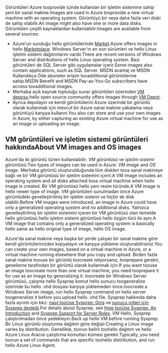 

<span data-ttu-id="b3231-101">Görüntüleri Azure tooprovide içinde kullanılan bir işletim sistemine sahip yeni bir sanal makine.</span><span class="sxs-lookup"><span data-stu-id="b3231-101">Images are used in Azure tooprovide a new virtual machine with an operating system.</span></span> <span data-ttu-id="b3231-102">Görüntüyü bir veya daha fazla veri diski de sahip olabilir.</span><span class="sxs-lookup"><span data-stu-id="b3231-102">An image might also have one or more data disks.</span></span> <span data-ttu-id="b3231-103">Görüntüleri çeşitli kaynaklardan kullanılabilir:</span><span class="sxs-lookup"><span data-stu-id="b3231-103">Images are available from several sources:</span></span>

* <span data-ttu-id="b3231-104">Azure'un sunduğu hello görüntülerinde [Market](https://azure.microsoft.com/gallery/virtual-machines/).</span><span class="sxs-lookup"><span data-stu-id="b3231-104">Azure offers images in hello [Marketplace](https://azure.microsoft.com/gallery/virtual-machines/).</span></span> <span data-ttu-id="b3231-105">Windows Server'ın en son sürümleri ve hello Linux işletim sistemi dağıtımlarını vardır.</span><span class="sxs-lookup"><span data-stu-id="b3231-105">There are recent versions of Windows Server and distributions of hello Linux operating system.</span></span> <span data-ttu-id="b3231-106">Bazı görüntüleri de SQL Server gibi uygulamalar içerir.</span><span class="sxs-lookup"><span data-stu-id="b3231-106">Some images also contain applications, such as SQL Server.</span></span> <span data-ttu-id="b3231-107">MSDN avantaj ve MSDN Kullandıkça Öde aboneler erişim tooadditional görüntülerine sahip.</span><span class="sxs-lookup"><span data-stu-id="b3231-107">MSDN Benefit and MSDN Pay-as-You-Go subscribers have access tooadditional images.</span></span>
* <span data-ttu-id="b3231-108">Merhaba açık kaynak topluluğu sunar görüntüleri üzerinden [VM deposu](http://vmdepot.msopentech.com/List/Index).</span><span class="sxs-lookup"><span data-stu-id="b3231-108">hello open source community offers images through [VM Depot](http://vmdepot.msopentech.com/List/Index).</span></span>
* <span data-ttu-id="b3231-109">Ayrıca depolayın ve kendi görüntülerini Azure üzerinde bir görüntü olarak kullanmak için mevcut bir Azure sanal makine yakalama veya görüntüyü karşıya kullanın.</span><span class="sxs-lookup"><span data-stu-id="b3231-109">You also can store and use your own images in Azure, by either capturing an existing Azure virtual machine for use as an image or uploading an image.</span></span>

## <a name="about-vm-images-and-os-images"></a><span data-ttu-id="b3231-110">VM görüntüleri ve işletim sistemi görüntüleri hakkında</span><span class="sxs-lookup"><span data-stu-id="b3231-110">About VM images and OS images</span></span>
<span data-ttu-id="b3231-111">Azure'da iki görüntü türleri kullanılabilir: *VM görüntüsü* ve *işletim sistemi görüntüsü*.</span><span class="sxs-lookup"><span data-stu-id="b3231-111">Two types of images can be used in Azure: *VM image* and *OS image*.</span></span> <span data-ttu-id="b3231-112">Merhaba görüntü oluşturulduğunda tüm diskleri tooa sanal makineye bağlı ve bir VM görüntüsü bir işletim sistemini içerir.</span><span class="sxs-lookup"><span data-stu-id="b3231-112">A VM image includes an operating system and all disks attached tooa virtual machine when hello image is created.</span></span> <span data-ttu-id="b3231-113">Bir VM görüntüsü hello yeni resim türünde.</span><span class="sxs-lookup"><span data-stu-id="b3231-113">A VM image is hello newer type of image.</span></span> <span data-ttu-id="b3231-114">VM görüntüleri sunulmadan önce Azure görüntüdeki genelleştirilmiş bir işletim sistemi ve hiçbir ek disk olabilir.</span><span class="sxs-lookup"><span data-stu-id="b3231-114">Before VM images were introduced, an image in Azure could have only a generalized operating system and no additional disks.</span></span> <span data-ttu-id="b3231-115">Yalnızca genelleştirilmiş bir işletim sistemini içeren bir VM görüntüsü olan temelde hello görüntüsü hello işletim sistemi görüntüsü hello özgün türü ile aynı.</span><span class="sxs-lookup"><span data-stu-id="b3231-115">A VM image that contains only a generalized operating system is basically hello same as hello original type of image, hello OS image.</span></span>

<span data-ttu-id="b3231-116">Azure'da sanal makine veya başka bir yerde çalışan bir sanal makine göre kendi görüntülerinizden kopyalayın ve karşıya yükleme oluşturabilirsiniz.</span><span class="sxs-lookup"><span data-stu-id="b3231-116">You can create your own images, based on a virtual machine in Azure, or a virtual machine running elsewhere that you copy and upload.</span></span> <span data-ttu-id="b3231-117">Birden fazla sanal makine toouse bir görüntü toocreate istiyorsanız, tooprepare gerekir, genelleme tarafından bir görüntü olarak kullanmak için.</span><span class="sxs-lookup"><span data-stu-id="b3231-117">If you want toouse an image toocreate more than one virtual machine, you need tooprepare it for use as an image by generalizing it.</span></span> <span data-ttu-id="b3231-118">toocreate bir Windows Server görüntüsü, çalışma hello Sysprep komut hello sunucu toogeneralize üzerinde bu hello .vhd dosyası karşıya yüklemeden önce.</span><span class="sxs-lookup"><span data-stu-id="b3231-118">toocreate a Windows Server image, run hello Sysprep command on hello server toogeneralize it before you upload hello .vhd file.</span></span> <span data-ttu-id="b3231-119">Sysprep hakkında daha fazla ayrıntı için bkz: [nasıl tooUse Sysprep: Giriş](http://go.microsoft.com/fwlink/p/?LinkId=392030) ve [sunucu rolleri için Sysprep desteği](https://msdn.microsoft.com/windows/hardware/commercialize/manufacture/desktop/sysprep-support-for-server-roles).</span><span class="sxs-lookup"><span data-stu-id="b3231-119">For details about Sysprep, see [How tooUse Sysprep: An Introduction](http://go.microsoft.com/fwlink/p/?LinkId=392030) and [Sysprep Support for Server Roles](https://msdn.microsoft.com/windows/hardware/commercialize/manufacture/desktop/sysprep-support-for-server-roles).</span></span> <span data-ttu-id="b3231-120">VM Hello, Sysprep çalıştırılmadan önce yedekleyin.</span><span class="sxs-lookup"><span data-stu-id="b3231-120">Back up hello VM before running Sysprep.</span></span> <span data-ttu-id="b3231-121">Bir Linux görüntü oluşturma dağıtım göre değişir.</span><span class="sxs-lookup"><span data-stu-id="b3231-121">Creating a Linux image varies by distribution.</span></span> <span data-ttu-id="b3231-122">Genellikle, toorun belirli toohello dağıtım ve hello Azure Linux Aracısı çalıştırma komutları kümesi gerekir.</span><span class="sxs-lookup"><span data-stu-id="b3231-122">Typically, you need toorun a set of commands that are specific toohello distribution, and run hello Azure Linux Agent.</span></span>
